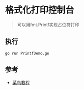 # 格式化打印控制台
> 可以用fmt.Printf实现占位符打印

## 执行
```
go run PrintfDemo.go
```

## 参考

* [菜鸟教程](https://www.runoob.com/go/go-fmt-sprintf.html)